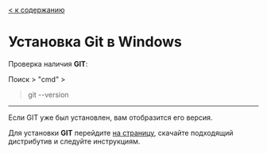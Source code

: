 [< к содержанию](./readme.md)
# Установка **Git** в Windows

Проверка наличия **GIT**:

Поиск > "cmd" >
> git --version

---
Если GIT уже был установлен, вам отобразится его версия.

Для установки **GIT** перейдите [на страницу](https://git-scm.com/download/win), скачайте подходящий дистрибутив и следуйте инструкциям.